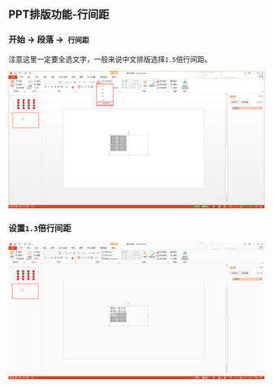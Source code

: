 ## PPT排版功能-行间距

### 开始 -> 段落 ->` 行间距`

注意这里一定要全选文字，一般来说中文排版选择`1.5`倍行间距。

![image-20201127222858697](https://raw.githubusercontent.com/huxiaoning/img/master/20201127222900.png)

### 设置`1.3`倍行间距

![设置1.3倍行间距](https://raw.githubusercontent.com/huxiaoning/img/master/20201127223158.gif)